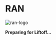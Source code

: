 # RAN

![ran-logo](https://github.com/anemo-ai/RAN/assets/56413920/a410d880-a8ab-4855-a576-76db3f710b21)

**Preparing for Liftoff...**
